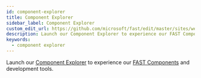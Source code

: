 ```yaml
---
id: component-explorer
title: Component Explorer
sidebar_label: Component Explorer
custom_edit_url: https://github.com/microsoft/fast/edit/master/sites/website/versioned_docs/version-legacy/tools/component-explorer.md
description: Launch our Component Explorer to experience our FAST Components and development tools.
keywords:
  - component explorer
---
```


Launch our [Component Explorer](https://explore.fast.design) to experience our [FAST Components](https://www.npmjs.com/package/@microsoft/fast-components) and development tools.
